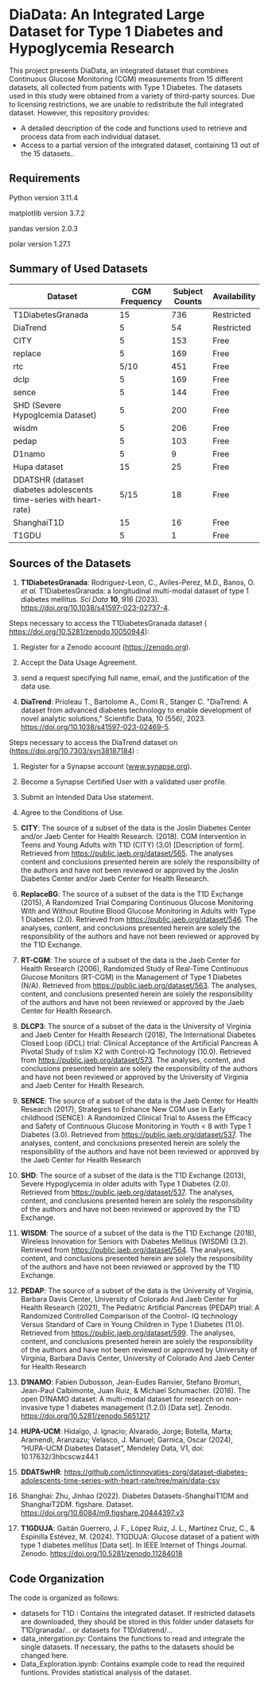 # DiaData: An Integrated Large Dataset for Type 1 Diabetes and Hypoglycemia Research

This project presents DiaData, an integrated dataset that combines Continuous Glucose Monitoring (CGM) measurements from 15 different datasets, all collected from patients with Type 1 Diabetes. The datasets used in this study were obtained from a variety of third-party sources. Due to licensing restrictions, we are unable to redistribute the full integrated dataset. However, this repository provides:

- A detailed description of the code and functions used to retrieve and process data from each individual dataset.
- Access to a partial version of the integrated dataset, containing 13 out of the 15 datasets.. 

## Requirements

Python version 3.11.4

matplotlib version 3.7.2

pandas version 2.0.3

polar version 1.27.1


## Summary of Used Datasets 

| Dataset                                                      | CGM Frequency | Subject Counts | Availability |
| ------------------------------------------------------------ | ------------- | -------------- | ------------ |
| T1DiabetesGranada                                            | 15            | 736            | Restricted   |
| DiaTrend                                                     | 5             | 54             | Restricted   |
| CITY                                                         | 5             | 153            | Free         |
| replace                                                      | 5             | 169            | Free         |
| rtc                                                          | 5/10          | 451            | Free         |
| dclp                                                         | 5             | 169            | Free         |
| sence                                                        | 5             | 144            | Free         |
| SHD (Severe Hypoglcemia Dataset)                             | 5             | 200            | Free         |
| wisdm                                                        | 5             | 206            | Free         |
| pedap                                                        | 5             | 103            | Free         |
| D1namo                                                       | 5             | 9              | Free         |
| Hupa dataset                                                 | 15            | 25             | Free         |
| DDATSHR (dataset diabetes adolescents time-series with heart-rate) | 5/15          | 18             | Free         |
| ShanghaiT1D                                                  | 15            | 16             | Free         |
| T1GDU                                                        | 5             | 1              | Free         |



## Sources of the Datasets

1. **T1DiabetesGranada**: 
  Rodriguez-Leon, C., Aviles-Perez, M.D., Banos, O. *et al.* T1DiabetesGranada: a longitudinal multi-modal dataset of type 1 diabetes mellitus. *Sci Data* **10**, 916 (2023). https://doi.org/10.1038/s41597-023-02737-4.

  Steps necessary to access the T1DiabetesGranada dataset ( https://doi.org/10.5281/zenodo.10050944):

  1. Register for a Zenodo account (https://zenodo.org).
  2. Accept the Data Usage Agreement.
  3. send a request specifying full name, email, and the justification of the data use.

2. **DiaTrend**: 
  Prioleau T., Bartolome A., Comi R., Stanger C. "DiaTrend: A dataset from advanced diabetes technology to enable development of novel analytic solutions," Scientific Data, 10 (556), 2023. https://doi.org/10.1038/s41597-023-02469-5.

  Steps necessary to access the DiaTrend dataset on (https://doi.org/10.7303/syn38187184) :

  1. Register for a Synapse account (www.synapse.org).
  2. Become a Synapse Certified User with a validated user profile.
  3. Submit an Intended Data Use statement.
  4. Agree to the Conditions of Use.

3. **CITY**: The source of a subset of the data is the Joslin Diabetes Center and/or Jaeb Center for Health Research. (2018). CGM Intervention in Teens and Young Adults with T1D (CITY) (3.0) [Description of form]. Retrieved from https://public.jaeb.org/dataset/565. The analyses content and conclusions presented herein are solely the responsibility of the authors and have not been reviewed or approved by the Joslin Diabetes Center and/or Jaeb Center for Health Research.

4. **ReplaceBG**: The source of a subset of the data is the T1D Exchange (2015), A Randomized Trial Comparing Continuous Glucose Monitoring With and Without Routine Blood Glucose Monitoring in Adults with Type 1 Diabetes (2.0). Retrieved from https://public.jaeb.org/dataset/546. The analyses, content, and conclusions presented herein are solely the responsibility of the authors and have not been reviewed or approved by the T1D Exchange. 

5. **RT-CGM**: The source of a subset of the data is the Jaeb Center for Health Research (2006), Randomized Study of Real-Time Continuous Glucose Monitors (RT-CGM) in the Management of Type 1 Diabetes (N/A). Retrieved from https://public.jaeb.org/dataset/563. The analyses, content, and conclusions presented herein are solely the responsibility of the authors and have not been reviewed or approved by the Jaeb Center for Health Research. 

6. **DLCP3**: The source of a subset of the data is the University of Virginia and Jaeb Center for Health Research (2018), The International Diabetes Closed Loop (iDCL) trial: Clinical Acceptance of the Artificial Pancreas A Pivotal Study of t:slim X2 with Control-IQ Technology (10.0). Retrieved from https://public.jaeb.org/dataset/573. The analyses, content, and conclusions presented herein are solely the responsibility of the authors and have not been reviewed or approved by the University of Virginia and Jaeb Center for Health Research. 

7. **SENCE**: The source of a subset of the data is the Jaeb Center for Health Research (2017), Strategies to Enhance New CGM use in Early childhood (SENCE): A Randomized Clinical Trial to Assess the Efficacy and Safety of Continuous Glucose Monitoring in Youth < 8 with Type 1 Diabetes (3.0). Retrieved from https://public.jaeb.org/dataset/537. The analyses, content, and conclusions presented herein are solely the responsibility of the authors and have not been reviewed or approved by the Jaeb Center for Health Research

8. **SHD**: The source of a subset of the data is the T1D Exchange (2013), Severe Hypoglycemia in older adults with Type 1 Diabetes (2.0). Retrieved from https://public.jaeb.org/dataset/537. The analyses, content, and conclusions presented herein are solely the responsibility of the authors and have not been reviewed or approved by the T1D Exchange.  

9. **WISDM**: The source of a subset of the data is the T1D Exchange (2018), Wireless Innovation for Seniors with Diabetes Mellitus (WISDM) (3.2). Retrieved from https://public.jaeb.org/dataset/564. The analyses, content, and conclusions presented herein are solely the responsibility of the authors and have not been reviewed or approved by the T1D Exchange. 

10. **PEDAP**: The source of a subset of the data is the University of Virginia, Barbara Davis Center, University of Colorado And Jaeb Center for Health Research (2021), The Pediatric Artificial Pancreas (PEDAP) trial: A Randomized Controlled Comparison of the Control- IQ technology Versus Standard of Care in Young Children in Type 1 Diabetes (11.0). Retrieved from https://public.jaeb.org/dataset/599. The analyses, content, and conclusions presented herein are solely the responsibility of the authors and have not been reviewed or approved by University of Virginia, Barbara Davis Center, University of Colorado And Jaeb Center for Health Research

11. **D1NAMO**: Fabien Dubosson, Jean-Eudes Ranvier, Stefano Bromuri, Jean-Paul Calbimonte, Juan Ruiz, & Michael Schumacher. (2018). The open D1NAMO dataset: A multi-modal dataset for research on non-invasive type 1 diabetes management (1.2.0) [Data set]. Zenodo. https://doi.org/10.5281/zenodo.5651217

12. **HUPA-UCM**: Hidalgo, J. Ignacio; Alvarado, Jorge; Botella, Marta; Aramendi, Aranzazu; Velasco, J. Manuel; Garnica, Oscar (2024), “HUPA-UCM Diabetes Dataset”, Mendeley Data, V1, doi: 10.17632/3hbcscwz44.1

1. **DDATSwHR**: https://github.com/ictinnovaties-zorg/dataset-diabetes-adolescents-time-series-with-heart-rate/tree/main/data-csv
2. Shanghai: Zhu, Jinhao (2022). Diabetes Datasets-ShanghaiT1DM and ShanghaiT2DM. figshare. Dataset. https://doi.org/10.6084/m9.figshare.20444397.v3
3. **T1GDUJA**: Gaitán Guerrero, J. F., López Ruiz, J. L., Martínez Cruz, C., & Espinilla Estévez, M. (2024). T1GDUJA: Glucose dataset of a patient with type 1 diabetes mellitus [Data set]. In IEEE Internet of Things Journal. Zenodo. https://doi.org/10.5281/zenodo.11284018



## Code Organization

The code is organized as follows: 

- datasets for T1D : Contains the integrated dataset. If restricted datasets are downloaded, they should be stored in this folder under datasets for T1D/granada/... or datasets for T1D/diatrend/...
- data_intergation.py: Contains the functions to read and integrate the single datasets. If necessary, the paths to the datasets should be changed here. 
- Data_Exploration.ipynb: Contains example code to read the required funtions. Provides statistical analysis of the dataset.
